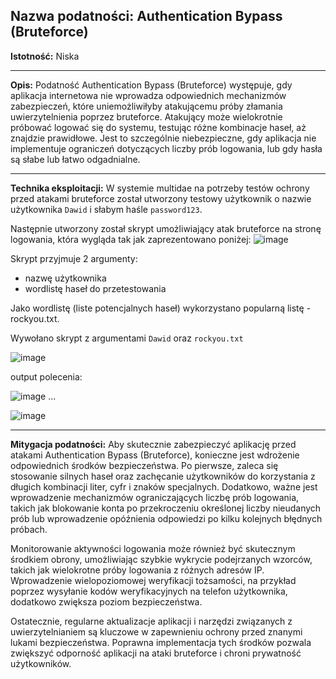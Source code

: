 
## Nazwa podatności: Authentication Bypass (Bruteforce)

**Istotność:** Niska

---

**Opis:**
Podatność Authentication Bypass (Bruteforce) występuje, gdy aplikacja internetowa nie wprowadza odpowiednich mechanizmów zabezpieczeń, które uniemożliwiłyby atakującemu próby złamania uwierzytelnienia poprzez bruteforce. Atakujący może wielokrotnie próbować logować się do systemu, testując różne kombinacje haseł, aż znajdzie prawidłowe. Jest to szczególnie niebezpieczne, gdy aplikacja nie implementuje ograniczeń dotyczących liczby prób logowania, lub gdy hasła są słabe lub łatwo odgadnialne.

---

**Technika eksploitacji:**
W systemie multidae na potrzeby testów ochrony przed atakami bruteforce został utworzony testowy użytkownik o nazwie użytkownika `Dawid` i słabym haśle `password123`.


Następnie utworzony został skrypt umożliwiający atak bruteforce na stronę logowania, która wygląda tak jak zaprezentowano poniżej:
![image](https://github.com/GrzechuG/PWR-CBE-BAW-mutillidae-2024/assets/28838004/17b59acf-e8d8-4949-a90c-a2cf3958fda2)

Skrypt przyjmuje 2 argumenty:
- nazwę użytkownika
- wordlistę haseł do przetestowania

Jako wordlistę (liste potencjalnych haseł) wykorzystano popularną listę - rockyou.txt.

Wywołano skrypt z argumentami `Dawid` oraz `rockyou.txt`

![image](https://github.com/GrzechuG/PWR-CBE-BAW-mutillidae-2024/assets/28838004/165f013f-27c5-4bf1-845a-176b45c9bda2)

output polecenia:

![image](https://github.com/GrzechuG/PWR-CBE-BAW-mutillidae-2024/assets/28838004/8efaf7b3-6389-436c-aea6-25c86a7eb8ac)
...

![image](https://github.com/GrzechuG/PWR-CBE-BAW-mutillidae-2024/assets/28838004/2b8ad49d-73e1-4649-b622-2849ab5a8201)



---

**Mitygacja podatności:**
Aby skutecznie zabezpieczyć aplikację przed atakami Authentication Bypass (Bruteforce), konieczne jest wdrożenie odpowiednich środków bezpieczeństwa. Po pierwsze, zaleca się stosowanie silnych haseł oraz zachęcanie użytkowników do korzystania z długich kombinacji liter, cyfr i znaków specjalnych. Dodatkowo, ważne jest wprowadzenie mechanizmów ograniczających liczbę prób logowania, takich jak blokowanie konta po przekroczeniu określonej liczby nieudanych prób lub wprowadzenie opóźnienia odpowiedzi po kilku kolejnych błędnych próbach.

Monitorowanie aktywności logowania może również być skutecznym środkiem obrony, umożliwiając szybkie wykrycie podejrzanych wzorców, takich jak wielokrotne próby logowania z różnych adresów IP. Wprowadzenie wielopoziomowej weryfikacji tożsamości, na przykład poprzez wysyłanie kodów weryfikacyjnych na telefon użytkownika, dodatkowo zwiększa poziom bezpieczeństwa.

Ostatecznie, regularne aktualizacje aplikacji i narzędzi związanych z uwierzytelnianiem są kluczowe w zapewnieniu ochrony przed znanymi lukami bezpieczeństwa. Poprawna implementacja tych środków pozwala zwiększyć odporność aplikacji na ataki bruteforce i chroni prywatność użytkowników.
